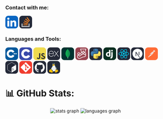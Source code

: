 <!-- h3 align="center">Software Engineer from Armenia</h3>  -->

<h3 align="left">Contact with me:</h3>
<p align="left">
<a href="https://linkedin.com/in/artyom-amirkhanyan-b951b52a7" target="blank"><img align="center" src="https://github.com/tandpfun/skill-icons/blob/main/icons/LinkedIn.svg" alt="artyom-amirkhanyan-b951b52a7" height="40" width="40" /></a>
<a href="https://stackoverflow.com/users/25005985" target="blank"><img align="center" src="https://github.com/tandpfun/skill-icons/blob/main/icons/StackOverflow-Dark.svg" alt="25005985" height="40" width="40" /></a>
<!-- <a href="https://t.me/artyomamirkhanyan" target="blank"><img align="center" src="https://www.svgrepo.com/show/452115/telegram.svg" alt="amirkhanyan11" height="40" width="40" /></a>
 <a href="https://www.leetcode.com/amirkhanyan11" target="blank"><img align="center" src="https://raw.githubusercontent.com/rahuldkjain/github-profile-readme-generator/master/src/images/icons/Social/leet-code.svg" alt="amirkhanyan11" height="30" width="40" /></a> -->
</p>


<h3 align="left">Languages and Tools:</h3>
<p align="left"> <a> <img src="https://github.com/tandpfun/skill-icons/blob/main/icons/CPP.svg" alt="cplusplus" width="40" height="40"/> </a> 
<a> <img src="https://github.com/tandpfun/skill-icons/blob/main/icons/C.svg" alt="c" width="40" height="40"/> </a> 
<a> <img src="https://github.com/tandpfun/skill-icons/blob/main/icons/JavaScript.svg" alt="bash" width="40" height="40"/> </a>
<a> <img src="https://github.com/tandpfun/skill-icons/blob/main/icons/ExpressJS-Dark.svg" alt="bash" width="40" height="40"/> </a>
  <a> <img src="https://github.com/tandpfun/skill-icons/blob/main/icons/MongoDB.svg" alt="mysql" width="40" height="40"/> </a> 
  <a> <img src="https://github.com/tandpfun/skill-icons/blob/main/icons/Jest.svg" alt="mysql" width="40" height="40"/> </a> 
  <a> <img src="https://raw.githubusercontent.com/tandpfun/skill-icons/65dea6c4eaca7da319e552c09f4cf5a9a8dab2c8/icons/Python-Dark.svg" alt="c" width="40" height="40"/> </a> 
<a> <img src="https://github.com/tandpfun/skill-icons/blob/main/icons/Django.svg" alt="bash" width="40" height="40"/> </a>
<a> <img src="https://github.com/tandpfun/skill-icons/blob/main/icons/React-Dark.svg" alt="bash" width="40" height="40"/> </a>
<a> <img src="https://github.com/tandpfun/skill-icons/blob/main/icons/NextJS-Dark.svg" alt="bash" width="40" height="40"/> </a>
<a> <img src="https://github.com/tandpfun/skill-icons/blob/main/icons/Postman.svg" alt="git" width="40" height="40"/> </a> 
<a> <img src="https://github.com/tandpfun/skill-icons/blob/main/icons/Bash-Dark.svg" alt="bash" width="40" height="40"/> </a>
<a> <img src="https://github.com/tandpfun/skill-icons/blob/main/icons/Git.svg" alt="git" width="40" height="40"/> </a> 
<a> <img src="https://github.com/tandpfun/skill-icons/blob/main/icons/Github-Dark.svg" alt="github" width="40" height="40"/> </a> 
<a> <img src="https://github.com/tandpfun/skill-icons/blob/main/icons/Linux-Dark.svg" alt="linux" width="40" height="40"/> </a> </p>


# 📊 GitHub Stats:
<!---<img align="right" height="150" src="https://media.tenor.com/4HkLW40pwKgAAAAi/patrick-patrick-star.gif"  /> --->
<div align="center">
  <img src="https://github-readme-stats.vercel.app/api?username=amirkhanyan11&hide_title=false&hide_rank=false&show_icons=true&include_all_commits=true&count_private=true&disable_animations=false&theme=github_dark&locale=en&hide_border=false" height="150" alt="stats graph"  />
  <img src="https://github-readme-stats.vercel.app/api/top-langs?username=amirkhanyan11&locale=en&hide_title=false&layout=compact&card_width=320&langs_count=5&theme=github_dark&hide_border=false" height="150" alt="languages graph"  />
</div>
